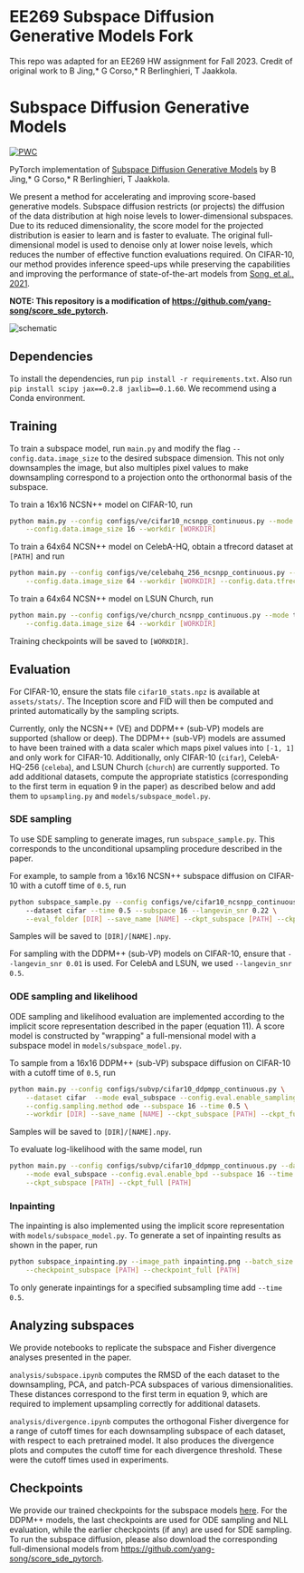 # EE269 Subspace Diffusion Generative Models Fork

This repo was adapted for an EE269 HW assignment for Fall 2023. Credit of original work to B Jing,* G Corso,* R Berlinghieri, T Jaakkola.

# Subspace Diffusion Generative Models

[![PWC](https://img.shields.io/endpoint.svg?url=https://paperswithcode.com/badge/subspace-diffusion-generative-models/image-generation-on-cifar-10)](https://paperswithcode.com/sota/image-generation-on-cifar-10?p=subspace-diffusion-generative-models)

PyTorch implementation of [Subspace Diffusion Generative Models](https://arxiv.org/abs/2205.01490) by B Jing,* G Corso,* R Berlinghieri, T Jaakkola.

We present a method for accelerating and improving score-based generative models. Subspace diffusion restricts (or projects) the diffusion of the data distribution at high noise levels to lower-dimensional subspaces. Due to its reduced dimensionality, the score model for the projected distribution is easier to learn and is faster to evaluate. The original full-dimensional model is used to denoise only at lower noise levels, which reduces the number of effective function evaluations required. On CIFAR-10, our method provides inference speed-ups while preserving the capabilities and improving the performance of state-of-the-art models from [Song, et al., 2021](https://openreview.net/forum?id=PxTIG12RRHS).

**NOTE: This repository is a modification of https://github.com/yang-song/score_sde_pytorch.**

![schematic](assets/schematic.png)

## Dependencies
To install the dependencies, run `pip install -r requirements.txt`. Also run `pip install scipy jax==0.2.8 jaxlib==0.1.60`. We recommend using a Conda environment.

## Training

To train a subspace model, run `main.py` and modify the flag `--config.data.image_size` to the desired subspace dimension. This not only downsamples the image, but also multiples pixel values to make downsampling correspond to a projection onto the orthonormal basis of the subspace.

To train a 16x16 NCSN++ model on CIFAR-10, run
```sh
python main.py --config configs/ve/cifar10_ncsnpp_continuous.py --mode train \
    --config.data.image_size 16 --workdir [WORKDIR]
```

To train a 64x64 NCSN++ model on CelebA-HQ, obtain a tfrecord dataset at `[PATH]` and run
```sh
python main.py --config configs/ve/celebahq_256_ncsnpp_continuous.py --mode train \
    --config.data.image_size 64 --workdir [WORKDIR] --config.data.tfrecords_path [PATH]
```

To train a 64x64 NCSN++ model on LSUN Church, run
```sh
python main.py --config configs/ve/church_ncsnpp_continuous.py --mode train \
    --config.data.image_size 64 --workdir [WORKDIR]
```
Training checkpoints will be saved to `[WORKDIR]`.

## Evaluation

For CIFAR-10, ensure the stats file `cifar10_stats.npz` is available at `assets/stats/`. The Inception score and FID will then be computed and printed automatically by the sampling scripts.

Currently, only the NCSN++ (VE) and DDPM++ (sub-VP) models are supported (shallow or deep). The DDPM++ (sub-VP) models are assumed to have been trained with a data scaler which maps pixel values into `[-1, 1]` and only work for CIFAR-10. Additionally, only CIFAR-10 (`cifar`), CelebA-HQ-256 (`celeba`), and LSUN Church (`church`) are currently supported. To add additional datasets, compute the appropriate statistics (corresponding to the first term in equation 9 in the paper) as described below and add them to `upsampling.py` and `models/subspace_model.py`.

### SDE sampling

To use SDE sampling to generate images, run `subspace_sample.py`. This corresponds to the unconditional upsampling procedure described in the paper.

For example, to sample from a 16x16 NCSN++ subspace diffusion on CIFAR-10 with a cutoff time of `0.5`, run
```sh
python subspace_sample.py --config configs/ve/cifar10_ncsnpp_continuous.py 
    --dataset cifar --time 0.5 --subspace 16 --langevin_snr 0.22 \
    --eval_folder [DIR] --save_name [NAME] --ckpt_subspace [PATH] --ckpt_full [PATH]
```
Samples will be saved to `[DIR]/[NAME].npy`. 

For sampling with the DDPM++ (sub-VP) models on CIFAR-10, ensure that `--langevin_snr 0.01` is used. For CelebA and LSUN, we used `--langevin_snr 0.5`.

### ODE sampling and likelihood

ODE sampling and likelihood evaluation are implemented according to the implicit score representation described in the paper (equation 11). A score model is constructed by "wrapping" a full-mensional model with a subspace model in `models/subspace_model.py`.

To sample from a 16x16 DDPM++ (sub-VP) subspace diffusion on CIFAR-10 with a cutoff time of `0.5`, run
```sh
python main.py --config configs/subvp/cifar10_ddpmpp_continuous.py \
    --dataset cifar  --mode eval_subspace --config.eval.enable_sampling \
    --config.sampling.method ode --subspace 16 --time 0.5 \
    --workdir [DIR] --save_name [NAME] --ckpt_subspace [PATH] --ckpt_full [PATH] 
```
Samples will be saved to `[DIR]/[NAME].npy`. 

To evaluate log-likelihood with the same model, run
```sh
python main.py --config configs/subvp/cifar10_ddpmpp_continuous.py --dataset cifar \
    --mode eval_subspace --config.eval.enable_bpd --subspace 16 --time 0.5 \
    --ckpt_subspace [PATH] --ckpt_full [PATH] 
```

### Inpainting

The inpainting is also implemented using the implicit score representation with `models/subspace_model.py`. To generate a set of inpainting results as shown in the paper, run
```sh
python subspace_inpainting.py --image_path inpainting.png --batch_size 5 \
    --checkpoint_subspace [PATH] --checkpoint_full [PATH] 
```
To only generate inpaintings for a specified subsampling time add `--time 0.5`.

## Analyzing subspaces

We provide notebooks to replicate the subspace and Fisher divergence analyses presented in the paper. 

`analysis/subspace.ipynb` computes the RMSD of the each dataset to the downsampling, PCA, and patch-PCA subspaces of various dimensionalities. These distances correspond to the first term in equation 9, which are required to implement upsampling correctly for additional datasets.

`analysis/divergence.ipynb` computes the orthogonal Fisher divergence for a range of cutoff times for each downsampling subspace of each dataset, with respect to each pretrained model. It also produces the divergence plots and computes the cutoff time for each divergence threshold. These were the cutoff times used in experiments.

## Checkpoints

We provide our trained checkpoints for the subspace models [here](https://drive.google.com/drive/folders/19LTCBtieejCZqIoySsXqkoPVbb9OSCOg). For the DDPM++ models, the last checkpoints are used for ODE sampling and NLL evaluation, while the earlier checkpoints (if any) are used for SDE sampling. To run the subspace diffusion, please also download the corresponding full-dimensional models from https://github.com/yang-song/score_sde_pytorch.
